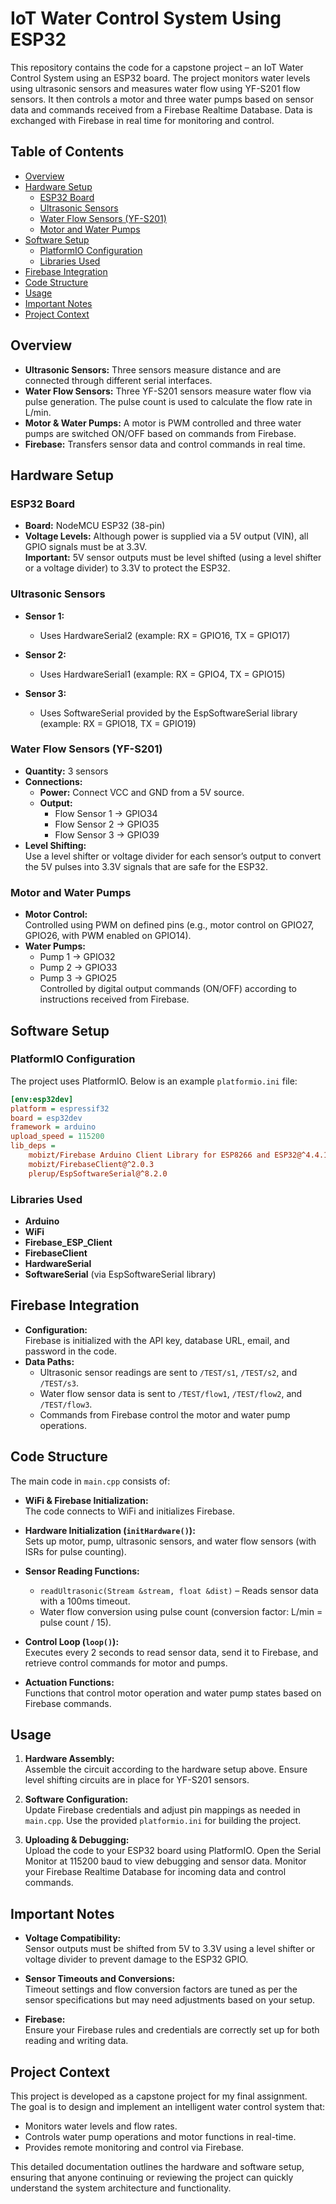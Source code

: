 # IoT Water Control System Using ESP32

This repository contains the code for a capstone project – an IoT Water Control System using an ESP32 board. The project monitors water levels using ultrasonic sensors and measures water flow using YF-S201 flow sensors. It then controls a motor and three water pumps based on sensor data and commands received from a Firebase Realtime Database. Data is exchanged with Firebase in real time for monitoring and control.

## Table of Contents

- [Overview](#overview)
- [Hardware Setup](#hardware-setup)
  - [ESP32 Board](#esp32-board)
  - [Ultrasonic Sensors](#ultrasonic-sensors)
  - [Water Flow Sensors (YF-S201)](#water-flow-sensors-yf-s201)
  - [Motor and Water Pumps](#motor-and-water-pumps)
- [Software Setup](#software-setup)
  - [PlatformIO Configuration](#platformio-configuration)
  - [Libraries Used](#libraries-used)
- [Firebase Integration](#firebase-integration)
- [Code Structure](#code-structure)
- [Usage](#usage)
- [Important Notes](#important-notes)
- [Project Context](#project-context)

## Overview

- **Ultrasonic Sensors:** Three sensors measure distance and are connected through different serial interfaces.
- **Water Flow Sensors:** Three YF-S201 sensors measure water flow via pulse generation. The pulse count is used to calculate the flow rate in L/min.
- **Motor & Water Pumps:** A motor is PWM controlled and three water pumps are switched ON/OFF based on commands from Firebase.
- **Firebase:** Transfers sensor data and control commands in real time.

## Hardware Setup

### ESP32 Board

- **Board:** NodeMCU ESP32 (38-pin)
- **Voltage Levels:** Although power is supplied via a 5V output (VIN), all GPIO signals must be at 3.3V.  
  **Important:** 5V sensor outputs must be level shifted (using a level shifter or a voltage divider) to 3.3V to protect the ESP32.

### Ultrasonic Sensors

- **Sensor 1:**  
  - Uses HardwareSerial2 (example: RX = GPIO16, TX = GPIO17)

- **Sensor 2:**  
  - Uses HardwareSerial1 (example: RX = GPIO4, TX = GPIO15)

- **Sensor 3:**  
  - Uses SoftwareSerial provided by the EspSoftwareSerial library (example: RX = GPIO18, TX = GPIO19)

### Water Flow Sensors (YF-S201)

- **Quantity:** 3 sensors  
- **Connections:**  
  - **Power:** Connect VCC and GND from a 5V source.  
  - **Output:**  
    - Flow Sensor 1 → GPIO34  
    - Flow Sensor 2 → GPIO35  
    - Flow Sensor 3 → GPIO39  
- **Level Shifting:**  
  Use a level shifter or voltage divider for each sensor’s output to convert the 5V pulses into 3.3V signals that are safe for the ESP32.

### Motor and Water Pumps

- **Motor Control:**  
  Controlled using PWM on defined pins (e.g., motor control on GPIO27, GPIO26, with PWM enabled on GPIO14).  
- **Water Pumps:**  
  - Pump 1 → GPIO32  
  - Pump 2 → GPIO33  
  - Pump 3 → GPIO25  
  Controlled by digital output commands (ON/OFF) according to instructions received from Firebase.

## Software Setup

### PlatformIO Configuration

The project uses PlatformIO. Below is an example `platformio.ini` file:

```ini
[env:esp32dev]
platform = espressif32
board = esp32dev
framework = arduino
upload_speed = 115200
lib_deps = 
    mobizt/Firebase Arduino Client Library for ESP8266 and ESP32@^4.4.17
    mobizt/FirebaseClient@^2.0.3
    plerup/EspSoftwareSerial@^8.2.0
```

### Libraries Used

- **Arduino**
- **WiFi**
- **Firebase_ESP_Client**
- **FirebaseClient**
- **HardwareSerial**
- **SoftwareSerial** (via EspSoftwareSerial library)

## Firebase Integration

- **Configuration:**  
  Firebase is initialized with the API key, database URL, email, and password in the code.
- **Data Paths:**  
  - Ultrasonic sensor readings are sent to `/TEST/s1`, `/TEST/s2`, and `/TEST/s3`.
  - Water flow sensor data is sent to `/TEST/flow1`, `/TEST/flow2`, and `/TEST/flow3`.
  - Commands from Firebase control the motor and water pump operations.

## Code Structure

The main code in `main.cpp` consists of:

- **WiFi & Firebase Initialization:**  
  The code connects to WiFi and initializes Firebase.
  
- **Hardware Initialization (`initHardware()`):**  
  Sets up motor, pump, ultrasonic sensors, and water flow sensors (with ISRs for pulse counting).
  
- **Sensor Reading Functions:**  
  - `readUltrasonic(Stream &stream, float &dist)` – Reads sensor data with a 100ms timeout.  
  - Water flow conversion using pulse count (conversion factor: L/min = pulse count / 15).
  
- **Control Loop (`loop()`):**  
  Executes every 2 seconds to read sensor data, send it to Firebase, and retrieve control commands for motor and pumps.
  
- **Actuation Functions:**  
  Functions that control motor operation and water pump states based on Firebase commands.

## Usage

1. **Hardware Assembly:**  
   Assemble the circuit according to the hardware setup above. Ensure level shifting circuits are in place for YF-S201 sensors.
   
2. **Software Configuration:**  
   Update Firebase credentials and adjust pin mappings as needed in `main.cpp`. Use the provided `platformio.ini` for building the project.
   
3. **Uploading & Debugging:**  
   Upload the code to your ESP32 board using PlatformIO. Open the Serial Monitor at 115200 baud to view debugging and sensor data. Monitor your Firebase Realtime Database for incoming data and control commands.

## Important Notes

- **Voltage Compatibility:**  
  Sensor outputs must be shifted from 5V to 3.3V using a level shifter or voltage divider to prevent damage to the ESP32 GPIO.
  
- **Sensor Timeouts and Conversions:**  
  Timeout settings and flow conversion factors are tuned as per the sensor specifications but may need adjustments based on your setup.
  
- **Firebase:**  
  Ensure your Firebase rules and credentials are correctly set up for both reading and writing data.

## Project Context

This project is developed as a capstone project for my final assignment. The goal is to design and implement an intelligent water control system that:
- Monitors water levels and flow rates.
- Controls water pump operations and motor functions in real-time.
- Provides remote monitoring and control via Firebase.

This detailed documentation outlines the hardware and software setup, ensuring that anyone continuing or reviewing the project can quickly understand the system architecture and functionality.
